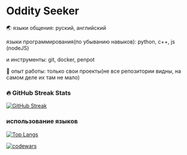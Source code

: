 # Oddity Seeker
🌏 языки общения: руский, английский

языки программирования(по убыванию навыков): python, c++, js (nodeJS)

и инструменты: git, docker, penpot


💼 опыт работы:  только свои проекты(не все репозитории видны, на самом деле их там не мало)

### 🔥 GitHub Streak Stats
[![GitHub Streak](https://github-readme-streak-stats.herokuapp.com/?user=oddityseeker&theme=dark)](https://git.io/streak-stats)

### использование языков
[![Top Langs](https://github-readme-stats.vercel.app/api/top-langs/?username=oddityseeker&layout=compact&theme=dark)](https://github.com/oddityseeker/github-readme-stats)

[![codewars](https://www.codewars.com/users/oddityseeker/badges/large)](https://www.codewars.com/users/oddityseeker)
